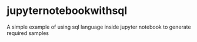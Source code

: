 # jupyternotebookwithsql

A simple example of using sql language inside jupyter notebook to generate required samples
